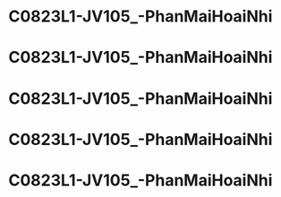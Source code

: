 # C0823L1-JV105_-PhanMaiHoaiNhi
# C0823L1-JV105_-PhanMaiHoaiNhi
# C0823L1-JV105_-PhanMaiHoaiNhi
# C0823L1-JV105_-PhanMaiHoaiNhi
# C0823L1-JV105_-PhanMaiHoaiNhi
